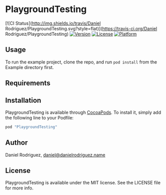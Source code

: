 # PlaygroundTesting

[![CI Status](http://img.shields.io/travis/Daniel Rodriguez/PlaygroundTesting.svg?style=flat)](https://travis-ci.org/Daniel Rodriguez/PlaygroundTesting)
[![Version](https://img.shields.io/cocoapods/v/PlaygroundTesting.svg?style=flat)](http://cocoapods.org/pods/PlaygroundTesting)
[![License](https://img.shields.io/cocoapods/l/PlaygroundTesting.svg?style=flat)](http://cocoapods.org/pods/PlaygroundTesting)
[![Platform](https://img.shields.io/cocoapods/p/PlaygroundTesting.svg?style=flat)](http://cocoapods.org/pods/PlaygroundTesting)

## Usage

To run the example project, clone the repo, and run `pod install` from the Example directory first.

## Requirements

## Installation

PlaygroundTesting is available through [CocoaPods](http://cocoapods.org). To install
it, simply add the following line to your Podfile:

```ruby
pod "PlaygroundTesting"
```

## Author

Daniel Rodriguez, daniel@danielrodriguez.name

## License

PlaygroundTesting is available under the MIT license. See the LICENSE file for more info.

